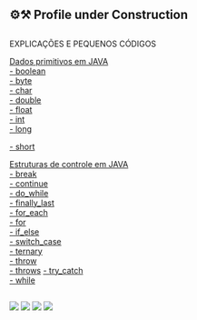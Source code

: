 ## ⚙️⚒️ Profile under Construction

<!-- - 🎓 Analista e Desenvolvedor de Sistemas
- 🔭 Atualmente trabalho como HelpDesk
- 🍵 Estudando Java / Docker / SQL - MySQL - Oracle - PostgreSQL
- 🏹 Migrando para o Desenvolvimento
<div style="display: inline_block"><br>
  <img align="center" alt="Java" height="60" width="70" src="https://raw.githubusercontent.com/devicons/devicon/master/icons/java/java-plain.svg">
  <img align="center" alt="docker" height="60" width="70" src="https://raw.githubusercontent.com/devicons/devicon/master/icons/docker/docker-original.svg">
  <img align="center" alt="mysql" height="60" width="70" src="https://raw.githubusercontent.com/devicons/devicon/master/icons/mysql/mysql-original.svg">
  <img align="center" alt="oracle" height="60" width="70" src="https://raw.githubusercontent.com/devicons/devicon/master/icons/oracle/oracle-original.svg">
  <img align="center" alt="postgresql" height="60" width="70" src="https://raw.githubusercontent.com/devicons/devicon/master/icons/postgresql/postgresql-original.svg">
  -->
</div>

<!-- [![Top Langs](https://github-readme-stats.vercel.app/api/top-langs/?username=ViniciusPelizzari&layout=compact&theme=dark)](https://github.com/ViniciusPelizzari/github-readm<div>
<picture>
<source 
  srcset="https://github-readme-stats.vercel.app/api?username=ViniciusPelizzari&show_icons=true&theme=dark"
  media="(prefers-color-scheme: dark)"
/>
<source
  srcset="https://github-readme-stats.vercel.app/api?username=ViniciusPelizzari&show_icons=true"
  media="(prefers-color-scheme: light), (prefers-color-scheme: no-preference)"
/>
<img src="https://github-readme-stats.vercel.app/api?username=ViniciusPelizzari&show_icons=true" />
</picture>
  
 ![Top Langs](https://github-readme-stats.vercel.app/api/top-langs/?username=ViniciusPelizzari&layout=compact&theme=dark)](https://github.com/ViniciusPelizzari/github-readme-stats) -->

</div>
 
 ##
 EXPLICAÇÕES E PEQUENOS CÓDIGOS
 <!--
<div>
  <a href="https://github.com/ViniciusPelizzari/TIPOS_DE_DADOS" target="_blank">Tipos de dados em JAVA</a><br>
  <a href="https://github.com/ViniciusPelizzari/TIPOS_DE_DADOS/tree/Boolean" target="_blank">- BOOLEAN</a><br>
  <a href="https://github.com/ViniciusPelizzari/TIPOS_DE_DADOS/tree/Byte" target="_blank">- BYTE</a><br>
  <a href="https://github.com/ViniciusPelizzari/TIPOS_DE_DADOS/tree/Char" target="_blank">- CHAR</a><br>
  <a href="https://github.com/ViniciusPelizzari/TIPOS_DE_DADOS/tree/Double" target="_blank">- DOUBLE</a><br>
  <a href="https://github.com/ViniciusPelizzari/TIPOS_DE_DADOS/tree/Float" target="_blank">- FLOAT</a><br>
  <a href="https://github.com/ViniciusPelizzari/TIPOS_DE_DADOS/tree/Int" target="_blank">- INT</a><br>
  <a href="https://github.com/ViniciusPelizzari/TIPOS_DE_DADOS/tree/Long" target="_blank">- LONG</a><br>
  <a href="https://github.com/ViniciusPelizzari/TIPOS_DE_DADOS/tree/Short" target="_blank">- SHORT</a><br>
</div>-->

<div>
  <a href="https://github.com/ViniciusPelizzari/TIPOS_DE_DADOS" target="_blank">Dados primitivos em JAVA</a><br>
  <a href="https://github.com/ViniciusPelizzari/TIPOS_DE_DADOS/tree/Boolean" target="_blank">- boolean</a><br>
  <a href="https://github.com/ViniciusPelizzari/TIPOS_DE_DADOS/tree/Byte" target="_blank">- byte</a><br>
  <a href="https://github.com/ViniciusPelizzari/TIPOS_DE_DADOS/tree/Char" target="_blank">- char</a><br>
  <a href="https://github.com/ViniciusPelizzari/TIPOS_DE_DADOS/tree/Double" target="_blank">- double</a><br>
  <a href="https://github.com/ViniciusPelizzari/TIPOS_DE_DADOS/tree/Float" target="_blank">- float</a><br>
  <a href="https://github.com/ViniciusPelizzari/TIPOS_DE_DADOS/tree/Int" target="_blank">- int</a><br>
  <a href="https://github.com/ViniciusPelizzari/TIPOS_DE_DADOS/tree/Long" target="_blank">- long</a><br>
  <p></p>
  <a href="https://github.com/ViniciusPelizzari/TIPOS_DE_DADOS/tree/Short" target="_blank">- short</a><br>
  
  <a href="https://github.com/ViniciusPelizzari/Estruturas_de_Controle" target="_blank">Estruturas de controle em JAVA</a><br>
  <a href="https://github.com/ViniciusPelizzari/Estruturas_de_Controle/tree/Break" target="_blank">- break</a><br>
  <a href="https://github.com/ViniciusPelizzari/Estruturas_de_Controle/tree/Continue" target="_blank">- continue</a><br>
  <a href="https://github.com/ViniciusPelizzari/Estruturas_de_Controle/tree/Do_While" target="_blank">- do_while</a><br>
  <a href="https://github.com/ViniciusPelizzari/Estruturas_de_Controle/tree/Finally_Last" target="_blank">- finally_last</a><br>
  <a href="https://github.com/ViniciusPelizzari/Estruturas_de_Controle/tree/For_Each" target="_blank">- for_each</a><br>
  <a href="https://github.com/ViniciusPelizzari/Estruturas_de_Controle/tree/For" target="_blank">- for</a><br>
  <a href="https://github.com/ViniciusPelizzari/Estruturas_de_Controle/tree/If_Else" target="_blank">- if_else</a><br>
  <a href="https://github.com/ViniciusPelizzari/Estruturas_de_Controle/tree/Switch_Case" target="_blank">- switch_case</a><br>
  <a href="https://github.com/ViniciusPelizzari/Estruturas_de_Controle/tree/Ternary" target="_blank">- ternary</a><br>
  <a href="https://github.com/ViniciusPelizzari/Estruturas_de_Controle/tree/Throw" target="_blank">- throw</a><br>
  <a href="https://github.com/ViniciusPelizzari/Estruturas_de_Controle/tree/Throws" target="_blank">- throws</a>
  <a href="https://github.com/ViniciusPelizzari/Estruturas_de_Controle/tree/Try_Catch" target="_blank">- try_catch</a><br>
  <a href="https://github.com/ViniciusPelizzari/Estruturas_de_Controle/tree/While" target="_blank">- while</a><br>
  
</div>

 ##
<div>
  <a href="https://www.instagram.com/v_pelizzari/" target="_blank"><img src="https://img.shields.io/badge/-Instagram-%23E4405F?style=for-the-badge&logo=instagram&logoColor=white" target="_blank"></a>
 <a href="https://discord.com/channels/@me/1031649002757824533" target="_blank"><img src="https://img.shields.io/badge/Discord-7289DA?style=for-the-badge&logo=discord&logoColor=white" target="_blank"></a> 
  <a href = "mailto:vinipelizzari2410@gmail.com"><img src="https://img.shields.io/badge/-Gmail-%23333?style=for-the-badge&logo=gmail&logoColor=white" target="_blank"></a>
  <a href="https://www.linkedin.com/in/vpelizzari/" target="_blank"><img src="https://img.shields.io/badge/-LinkedIn-%230077B5?style=for-the-badge&logo=linkedin&logoColor=white" target="_blank"></a> 
</div>

<div>
  <object type="image/svg+xml" data="https://raw.githubusercontent.com/ViniciusPelizzari/ViniciusPelizzari/output/github-contribution-grid-snake.svg"></object>
</div>
